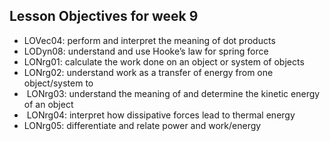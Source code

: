 ## Lesson Objectives for week 9


* LOVec04: perform and interpret the meaning of dot products 
* LODyn08: understand and use Hooke’s law for spring force 
* LONrg01: calculate the work done on an object or system of objects 
* LONrg02: understand work as a transfer of energy from one object/system to
*  LONrg03: understand the meaning of and determine the kinetic energy of an object 
*  LONrg04: interpret how dissipative forces lead to thermal energy 
* LONrg05: differentiate and relate power and work/energy 





